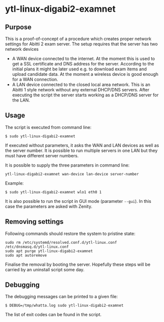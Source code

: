 # ytl-linux-digabi2-examnet

## Purpose

This is a proof-of-concept of a procedure which creates proper network settings
for Abitti 2 exam server. The setup requires that the server has two network devices
 * A WAN device connected to the internet. At the moment this is used to get a
   SSL certificate and DNS address for the server. According to the initial plans
   it might be later used e.g. to download exam items and upload candidate data.
   At the moment a wireless device is good enough for a WAN connection.
 * A LAN device connected to the closed local area network. This is an Abitti 1
   style network without any external DHCP/DNS servers. After executing the script
   the server starts working as a DHCP/DNS server for the LAN.

## Usage

The script is executed from command line:

`$ sudo ytl-linux-digabi2-examnet`

If executed without parameters, it asks the WAN and LAN devices as well as the
server number. It is possible to run multiple servers in one LAN but they must have
different server numbers.

It is possible to supply the three parameters in command line:

`ytl-linux-digabi2-examnet wan-device lan-device server-number`

Example:

`$ sudo ytl-linux-digabi2-examnet wlo1 eth0 1`

It is also possible to run the script in GUI mode (parameter `--gui`). In this case the
parameters are asked with Zenity.

## Removing settings

Following commands should restore the system to pristine state:

```
sudo rm /etc/systemd/resolved.conf.d/ytl-linux.conf /etc/dnsmasq.d/ytl-linux.conf
sudo apt purge ytl-linux-digabi2-examnet
sudo apt autoremove
```

Finalise the removal by booting the server. Hopefully these steps will be carried by an uninstall script some day.

## Debugging

The debugging messages can be printed to a given file:

`$ DEBUG=/tmp/whatta.log sudo ytl-linux-digabi2-examnet`

The list of exit codes can be found in the script.
